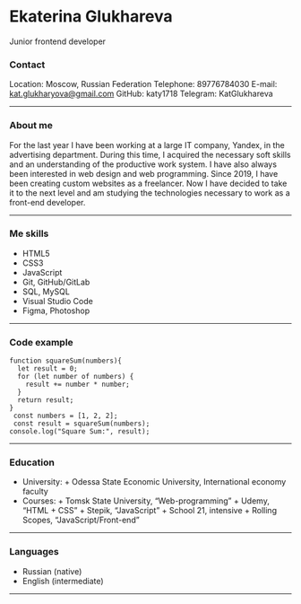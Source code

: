 # Ekaterina Glukhareva
Junior frontend developer
### Contact
Location: Moscow, Russian Federation
Telephone: 89776784030
E-mail: kat.glukharyova@gmail.com
GitHub: katy1718
Telegram: KatGlukhareva
***
### About me
For the last year I have been working at a large IT company, Yandex, in the advertising department. During this time, I acquired the necessary soft skills and an understanding of the productive work system. 
I have also always been interested in web design and web programming. Since 2019, I have been creating custom websites as a freelancer. 
Now I have decided to take it to the next level and am studying the technologies necessary to work as a front-end developer.
***
### Me skills
+ HTML5
+ CSS3
+ JavaScript
+ Git, GitHub/GitLab
+ SQL, MySQL
+ Visual Studio Code
+ Figma, Photoshop
***
### Code example
```
function squareSum(numbers){
  let result = 0;
  for (let number of numbers) {
    result += number * number;
  }
  return result;
}
 const numbers = [1, 2, 2];
 const result = squareSum(numbers);
console.log("Square Sum:", result);

```
***
### Education
+ University:
          + Odessa State Economic University, International economy faculty
+ Courses:
         + Tomsk State University, “Web-programming”
         + Udemy, “HTML + CSS”
         + Stepik, “JavaScript”
         + School 21, intensive
         + Rolling Scopes, “JavaScript/Front-end”
***
### Languages
+ Russian (native)
+ English (intermediate)
***



